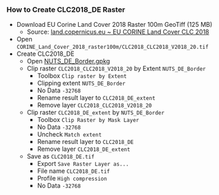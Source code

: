 ### How to Create CLC2018_DE Raster

- Download EU Corine Land Cover 2018 Raster 100m GeoTiff (125 MB)
  - Source: [land.copernicus.eu ~ EU CORINE Land Cover CLC 2018](https://land.copernicus.eu/pan-european/corine-land-cover/clc2018?tab=download)
- Open `CORINE_Land_Cover_2018_raster100m/CLC2018_CLC2018_V2018_20.tif`
- Create CLC2018_DE
    - Open [NUTS_DE_Border.gpkg](data/NUTS_DE/NUTS_DE_Border.gpkg)
    - Clip raster `CLC2018_CLC2018_V2018_20` by Extent `NUTS_DE_Border`
      - Toolbox `Clip raster by Extent`
      - Clipping extent `NUTS_DE_Border`
      - No Data `-32768`
      - Rename result layer to `CLC2018_DE_extent`
      - Remove layer `CLC2018_CLC2018_V2018_20`
    - Clip raster `CLC2018_DE_extent` by `NUTS_DE_Border`
      - Toolbox `Clip Raster by Mask Layer`
      - No Data `-32768`
      - Uncheck `Match extent`
      - Rename result layer to `CLC2018_DE`
      - Remove layer `CLC2018_DE_extent`
    - Save as `CLC2018_DE.tif`
      - Export `Save Raster Layer as...`
      - File name `CLC2018_DE.tif`
      - Profile `High compression`
      - No Data `-32768`
